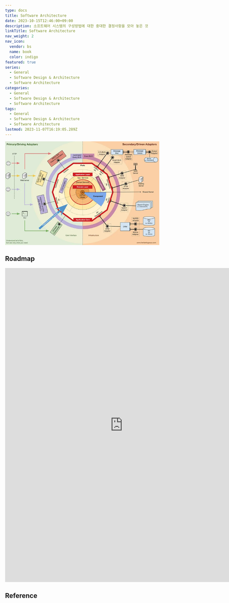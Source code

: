 ```yaml
---
type: docs
title: Software Architecture
date: 2023-10-15T12:46:00+09:00
description: 소프트웨어 시스템의 구성방법에 대한 중대한 결정사항을 모아 놓은 것
linkTitle: Software Architecture
nav_weight: 2
nav_icon:
  vendor: bs
  name: book
  color: indigo
featured: true
series:
  - General
  - Software Design & Architecture
  - Software Architecture
categories:
  - General
  - Software Design & Architecture
  - Software Architecture
tags:
  - General
  - Software Design & Architecture
  - Software Architecture
lastmod: 2023-11-07T16:19:05.289Z
---
```


![Software Architecture](software-architecture.webp#center)

## Roadmap

<p align="center">
<iframe width="768" height="1024" src="https://roadmap.sh/software-design-architecture?s=652b754df43a58c923ce9d26" frameborder="0" allow="accelerometer; autoplay; encrypted-media; gyroscope; picture-in-picture" allowfullscreen></iframe>
</p>

## Reference
